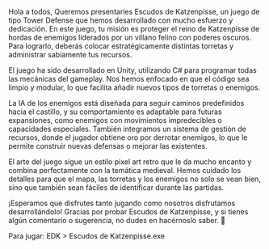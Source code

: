 Hola a todos,
Queremos presentarles Escudos de Katzenpisse, un juego de tipo Tower Defense que hemos desarrollado con mucho esfuerzo y dedicación. En este juego, tu misión es proteger el reino de Katzenpisse de hordas de enemigos liderados por un villano felino con poderes oscuros. Para lograrlo, deberás colocar estratégicamente distintas torretas y administrar sabiamente tus recursos.

El juego ha sido desarrollado en Unity, utilizando C# para programar todas las mecánicas del gameplay. Nos hemos enfocado en que el código sea limpio y modular, lo que facilita añadir nuevos tipos de torretas o enemigos.

La IA de los enemigos está diseñada para seguir caminos predefinidos hacia el castillo, y su comportamiento es adaptable para futuras expansiones, como enemigos con movimientos impredecibles o capacidades especiales. También integramos un sistema de gestión de recursos, donde el jugador obtiene oro por derrotar enemigos, lo que le permite construir nuevas defensas o mejorar las existentes.

El arte del juego sigue un estilo pixel art retro que le da mucho encanto y combina perfectamente con la temática medieval. Hemos cuidado los detalles para que el mapa, las torretas y los enemigos no solo se vean bien, sino que también sean fáciles de identificar durante las partidas.

¡Esperamos que disfrutes tanto jugando como nosotros disfrutamos desarrollándolo! Gracias por probar Escudos de Katzenpisse, y si tienes algún comentario o sugerencia, no dudes en hacérnoslo saber. 🌟

Para jugar: EDK > Escudos de Katzenpisse.exe
